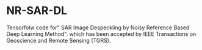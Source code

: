 # NR-SAR-DL
Tensorfolw code for" SAR Image Despeckling by Noisy Reference Based Deep Learning Method". which has been accepted by IEEE Transactions on Geoscience and Remote Sensing (TGRS). 
